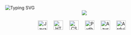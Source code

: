 <img src="https://readme-typing-svg.herokuapp.com?font=Arial+Black&color=%33ffd7&size=48&center=true&vCenter=true&width=1200&height=100&lines=SEJA+BEM-VINDO+MEU+NOBRE+🍷🗿;+MEU+NOME+É+CHRISTOPHER+🤡" alt="Typing SVG" style="display: inline-block;">

<div align="center">

<img src="https://github.com/user-attachments/assets/5756d3e7-56c1-486d-90a1-7540fb26d5e2">

</div>

</div>

<br clear="both">
<div align="center">
  <img src="https://cdn.jsdelivr.net/gh/devicons/devicon/icons/javascript/javascript-original.svg" height="30" alt="JavaScript"  />
  <img width="12" />
  <img src="https://cdn.jsdelivr.net/gh/devicons/devicon/icons/html5/html5-original.svg" height="30" alt="HTML"  />
  <img width="12" />
  <img src="https://cdn.jsdelivr.net/gh/devicons/devicon/icons/css3/css3-original.svg" height="30" alt="CSS"  />
  <img width="12" />
  <img src="https://cdn.jsdelivr.net/gh/devicons/devicon/icons/python/python-original.svg" height="30" alt="Python"  />
  <img width="12" />
  <img src="https://cdn.jsdelivr.net/gh/devicons/devicon/icons/azure/azure-original.svg" height="30" alt="Azure"  />
  <img width="12" />
  <img src="https://cdn.jsdelivr.net/gh/devicons/devicon/icons/arduino/arduino-original.svg" height="30" alt="Arduino"  />
  <img width="12" />
</div>
